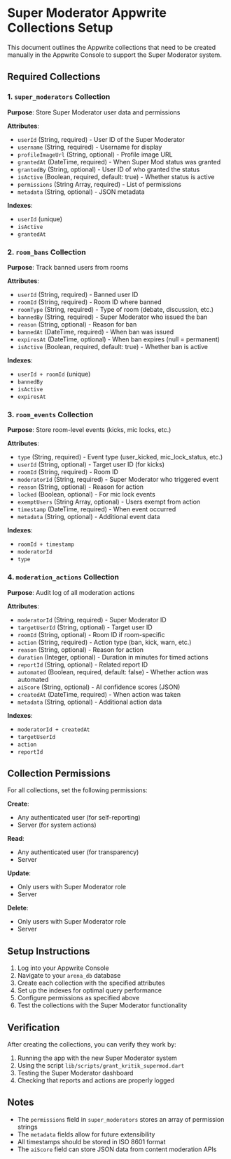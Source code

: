 # Super Moderator Appwrite Collections Setup

This document outlines the Appwrite collections that need to be created manually in the Appwrite Console to support the Super Moderator system.

## Required Collections

### 1. `super_moderators` Collection

**Purpose**: Store Super Moderator user data and permissions

**Attributes**:
- `userId` (String, required) - User ID of the Super Moderator
- `username` (String, required) - Username for display
- `profileImageUrl` (String, optional) - Profile image URL
- `grantedAt` (DateTime, required) - When Super Mod status was granted
- `grantedBy` (String, optional) - User ID of who granted the status
- `isActive` (Boolean, required, default: true) - Whether status is active
- `permissions` (String Array, required) - List of permissions
- `metadata` (String, optional) - JSON metadata

**Indexes**:
- `userId` (unique)
- `isActive`
- `grantedAt`

### 2. `room_bans` Collection

**Purpose**: Track banned users from rooms

**Attributes**:
- `userId` (String, required) - Banned user ID
- `roomId` (String, required) - Room ID where banned
- `roomType` (String, required) - Type of room (debate, discussion, etc.)
- `bannedBy` (String, required) - Super Moderator who issued the ban
- `reason` (String, optional) - Reason for ban
- `bannedAt` (DateTime, required) - When ban was issued
- `expiresAt` (DateTime, optional) - When ban expires (null = permanent)
- `isActive` (Boolean, required, default: true) - Whether ban is active

**Indexes**:
- `userId + roomId` (unique)
- `bannedBy`
- `isActive`
- `expiresAt`

### 3. `room_events` Collection

**Purpose**: Store room-level events (kicks, mic locks, etc.)

**Attributes**:
- `type` (String, required) - Event type (user_kicked, mic_lock_status, etc.)
- `userId` (String, optional) - Target user ID (for kicks)
- `roomId` (String, required) - Room ID
- `moderatorId` (String, required) - Super Moderator who triggered event
- `reason` (String, optional) - Reason for action
- `locked` (Boolean, optional) - For mic lock events
- `exemptUsers` (String Array, optional) - Users exempt from action
- `timestamp` (DateTime, required) - When event occurred
- `metadata` (String, optional) - Additional event data

**Indexes**:
- `roomId + timestamp`
- `moderatorId`
- `type`

### 4. `moderation_actions` Collection

**Purpose**: Audit log of all moderation actions

**Attributes**:
- `moderatorId` (String, required) - Super Moderator ID
- `targetUserId` (String, optional) - Target user ID
- `roomId` (String, optional) - Room ID if room-specific
- `action` (String, required) - Action type (ban, kick, warn, etc.)
- `reason` (String, optional) - Reason for action
- `duration` (Integer, optional) - Duration in minutes for timed actions
- `reportId` (String, optional) - Related report ID
- `automated` (Boolean, required, default: false) - Whether action was automated
- `aiScore` (String, optional) - AI confidence scores (JSON)
- `createdAt` (DateTime, required) - When action was taken
- `metadata` (String, optional) - Additional action data

**Indexes**:
- `moderatorId + createdAt`
- `targetUserId`
- `action`
- `reportId`

## Collection Permissions

For all collections, set the following permissions:

**Create**: 
- Any authenticated user (for self-reporting)
- Server (for system actions)

**Read**: 
- Any authenticated user (for transparency)
- Server

**Update**: 
- Only users with Super Moderator role
- Server

**Delete**: 
- Only users with Super Moderator role
- Server

## Setup Instructions

1. Log into your Appwrite Console
2. Navigate to your `arena_db` database
3. Create each collection with the specified attributes
4. Set up the indexes for optimal query performance
5. Configure permissions as specified above
6. Test the collections with the Super Moderator functionality

## Verification

After creating the collections, you can verify they work by:

1. Running the app with the new Super Moderator system
2. Using the script `lib/scripts/grant_kritik_supermod.dart`
3. Testing the Super Moderator dashboard
4. Checking that reports and actions are properly logged

## Notes

- The `permissions` field in `super_moderators` stores an array of permission strings
- The `metadata` fields allow for future extensibility
- All timestamps should be stored in ISO 8601 format
- The `aiScore` field can store JSON data from content moderation APIs